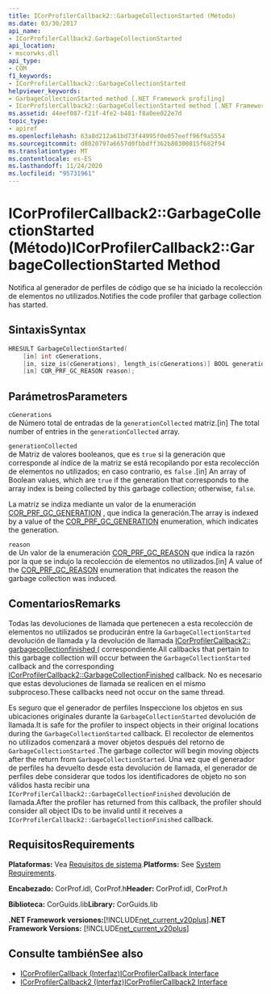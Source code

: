 ```yaml
---
title: ICorProfilerCallback2::GarbageCollectionStarted (Método)
ms.date: 03/30/2017
api_name:
- ICorProfilerCallback2.GarbageCollectionStarted
api_location:
- mscorwks.dll
api_type:
- COM
f1_keywords:
- ICorProfilerCallback2::GarbageCollectionStarted
helpviewer_keywords:
- GarbageCollectionStarted method [.NET Framework profiling]
- ICorProfilerCallback2::GarbageCollectionStarted method [.NET Framework profiling]
ms.assetid: 44eef087-f21f-4fe2-b481-f8a0ee022e7d
topic_type:
- apiref
ms.openlocfilehash: 63a8d212a61bd73f44995f0e057eeff96f9a5554
ms.sourcegitcommit: d8020797a6657d0fbbdff362b80300815f682f94
ms.translationtype: MT
ms.contentlocale: es-ES
ms.lasthandoff: 11/24/2020
ms.locfileid: "95731961"
---
```

# <a name="icorprofilercallback2garbagecollectionstarted-method"></a><span data-ttu-id="c1dbe-102">ICorProfilerCallback2::GarbageCollectionStarted (Método)</span><span class="sxs-lookup"><span data-stu-id="c1dbe-102">ICorProfilerCallback2::GarbageCollectionStarted Method</span></span>

<span data-ttu-id="c1dbe-103">Notifica al generador de perfiles de código que se ha iniciado la recolección de elementos no utilizados.</span><span class="sxs-lookup"><span data-stu-id="c1dbe-103">Notifies the code profiler that garbage collection has started.</span></span>  
  
## <a name="syntax"></a><span data-ttu-id="c1dbe-104">Sintaxis</span><span class="sxs-lookup"><span data-stu-id="c1dbe-104">Syntax</span></span>  
  
```cpp  
HRESULT GarbageCollectionStarted(  
    [in] int cGenerations,  
    [in, size_is(cGenerations), length_is(cGenerations)] BOOL generationCollected[],  
    [in] COR_PRF_GC_REASON reason);  
```  
  
## <a name="parameters"></a><span data-ttu-id="c1dbe-105">Parámetros</span><span class="sxs-lookup"><span data-stu-id="c1dbe-105">Parameters</span></span>  

 `cGenerations`  
 <span data-ttu-id="c1dbe-106">de Número total de entradas de la `generationCollected` matriz.</span><span class="sxs-lookup"><span data-stu-id="c1dbe-106">[in] The total number of entries in the `generationCollected` array.</span></span>  
  
 `generationCollected`  
 <span data-ttu-id="c1dbe-107">de Matriz de valores booleanos, que es `true` si la generación que corresponde al índice de la matriz se está recopilando por esta recolección de elementos no utilizados; en caso contrario, es `false` .</span><span class="sxs-lookup"><span data-stu-id="c1dbe-107">[in] An array of Boolean values, which are `true` if the generation that corresponds to the array index is being collected by this garbage collection; otherwise, `false`.</span></span>  
  
 <span data-ttu-id="c1dbe-108">La matriz se indiza mediante un valor de la enumeración [COR_PRF_GC_GENERATION](cor-prf-gc-generation-enumeration.md) , que indica la generación.</span><span class="sxs-lookup"><span data-stu-id="c1dbe-108">The array is indexed by a value of the [COR_PRF_GC_GENERATION](cor-prf-gc-generation-enumeration.md) enumeration, which indicates the generation.</span></span>  
  
 `reason`  
 <span data-ttu-id="c1dbe-109">de Un valor de la enumeración [COR_PRF_GC_REASON](cor-prf-gc-reason-enumeration.md) que indica la razón por la que se indujo la recolección de elementos no utilizados.</span><span class="sxs-lookup"><span data-stu-id="c1dbe-109">[in] A value of the [COR_PRF_GC_REASON](cor-prf-gc-reason-enumeration.md) enumeration that indicates the reason the garbage collection was induced.</span></span>  
  
## <a name="remarks"></a><span data-ttu-id="c1dbe-110">Comentarios</span><span class="sxs-lookup"><span data-stu-id="c1dbe-110">Remarks</span></span>  

 <span data-ttu-id="c1dbe-111">Todas las devoluciones de llamada que pertenecen a esta recolección de elementos no utilizados se producirán entre la `GarbageCollectionStarted` devolución de llamada y la devolución de llamada [ICorProfilerCallback2:: garbagecollectionfinished (](icorprofilercallback2-garbagecollectionfinished-method.md) correspondiente.</span><span class="sxs-lookup"><span data-stu-id="c1dbe-111">All callbacks that pertain to this garbage collection will occur between the `GarbageCollectionStarted` callback and the corresponding [ICorProfilerCallback2::GarbageCollectionFinished](icorprofilercallback2-garbagecollectionfinished-method.md) callback.</span></span> <span data-ttu-id="c1dbe-112">No es necesario que estas devoluciones de llamada se realicen en el mismo subproceso.</span><span class="sxs-lookup"><span data-stu-id="c1dbe-112">These callbacks need not occur on the same thread.</span></span>  
  
 <span data-ttu-id="c1dbe-113">Es seguro que el generador de perfiles Inspeccione los objetos en sus ubicaciones originales durante la `GarbageCollectionStarted` devolución de llamada.</span><span class="sxs-lookup"><span data-stu-id="c1dbe-113">It is safe for the profiler to inspect objects in their original locations during the `GarbageCollectionStarted` callback.</span></span> <span data-ttu-id="c1dbe-114">El recolector de elementos no utilizados comenzará a mover objetos después del retorno de `GarbageCollectionStarted` .</span><span class="sxs-lookup"><span data-stu-id="c1dbe-114">The garbage collector will begin moving objects after the return from `GarbageCollectionStarted`.</span></span> <span data-ttu-id="c1dbe-115">Una vez que el generador de perfiles ha devuelto desde esta devolución de llamada, el generador de perfiles debe considerar que todos los identificadores de objeto no son válidos hasta recibir una `ICorProfilerCallback2::GarbageCollectionFinished` devolución de llamada.</span><span class="sxs-lookup"><span data-stu-id="c1dbe-115">After the profiler has returned from this callback, the profiler should consider all object IDs to be invalid until it receives a `ICorProfilerCallback2::GarbageCollectionFinished` callback.</span></span>  
  
## <a name="requirements"></a><span data-ttu-id="c1dbe-116">Requisitos</span><span class="sxs-lookup"><span data-stu-id="c1dbe-116">Requirements</span></span>  

 <span data-ttu-id="c1dbe-117">**Plataformas:** Vea [Requisitos de sistema](../../get-started/system-requirements.md).</span><span class="sxs-lookup"><span data-stu-id="c1dbe-117">**Platforms:** See [System Requirements](../../get-started/system-requirements.md).</span></span>  
  
 <span data-ttu-id="c1dbe-118">**Encabezado:** CorProf.idl, CorProf.h</span><span class="sxs-lookup"><span data-stu-id="c1dbe-118">**Header:** CorProf.idl, CorProf.h</span></span>  
  
 <span data-ttu-id="c1dbe-119">**Biblioteca:** CorGuids.lib</span><span class="sxs-lookup"><span data-stu-id="c1dbe-119">**Library:** CorGuids.lib</span></span>  
  
 <span data-ttu-id="c1dbe-120">**.NET Framework versiones:**[!INCLUDE[net_current_v20plus](../../../../includes/net-current-v20plus-md.md)]</span><span class="sxs-lookup"><span data-stu-id="c1dbe-120">**.NET Framework Versions:** [!INCLUDE[net_current_v20plus](../../../../includes/net-current-v20plus-md.md)]</span></span>  
  
## <a name="see-also"></a><span data-ttu-id="c1dbe-121">Consulte también</span><span class="sxs-lookup"><span data-stu-id="c1dbe-121">See also</span></span>

- [<span data-ttu-id="c1dbe-122">ICorProfilerCallback (Interfaz)</span><span class="sxs-lookup"><span data-stu-id="c1dbe-122">ICorProfilerCallback Interface</span></span>](icorprofilercallback-interface.md)
- [<span data-ttu-id="c1dbe-123">ICorProfilerCallback2 (Interfaz)</span><span class="sxs-lookup"><span data-stu-id="c1dbe-123">ICorProfilerCallback2 Interface</span></span>](icorprofilercallback2-interface.md)
